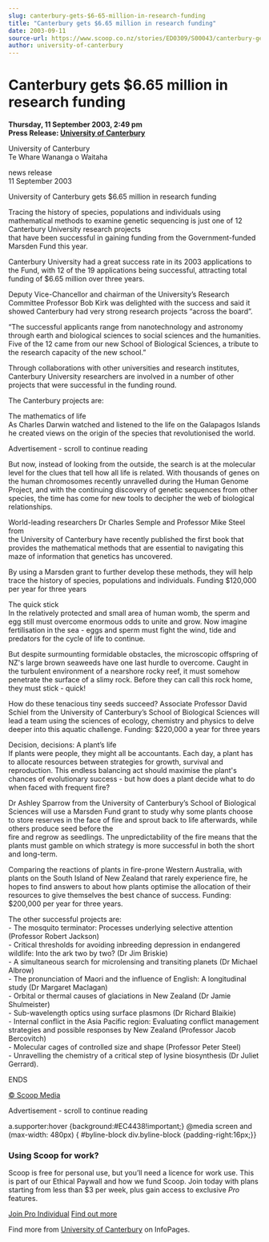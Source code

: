 ```yaml
---
slug: canterbury-gets-$6-65-million-in-research-funding
title: "Canterbury gets $6.65 million in research funding"
date: 2003-09-11
source-url: https://www.scoop.co.nz/stories/ED0309/S00043/canterbury-gets-665-million-in-research-funding.htm
author: university-of-canterbury
---
```

Canterbury gets $6.65 million in research funding
=================================================

**Thursday, 11 September 2003, 2:49 pm**  
**Press Release: [University of Canterbury](https://info.scoop.co.nz/University_of_Canterbury)**

University of Canterbury  
Te Whare Wananga o Waitaha

news release  
11 September 2003

University of Canterbury gets $6.65 million in research funding

  
Tracing the history of species, populations and individuals using mathematical methods to examine genetic sequencing is just one of 12 Canterbury University research projects  
that have been successful in gaining funding from the Government-funded Marsden Fund this year.

Canterbury University had a great success rate in its 2003 applications to the Fund, with 12 of the 19 applications being successful, attracting total funding of $6.65 million over three years.

Deputy Vice-Chancellor and chairman of the University’s Research Committee Professor Bob Kirk was delighted with the success and said it showed Canterbury had very strong research projects “across the board”.

“The successful applicants range from nanotechnology and astronomy through earth and biological sciences to social sciences and the humanities. Five of the 12 came from our new School of Biological Sciences, a tribute to the research capacity of the new school.”

Through collaborations with other universities and research institutes, Canterbury University researchers are involved in a number of other projects that were successful in the funding round.

  
The Canterbury projects are:

The mathematics of life  
As Charles Darwin watched and listened to the life on the Galapagos Islands he created views on the origin of the species that revolutionised the world.

Advertisement - scroll to continue reading





But now, instead of looking from the outside, the search is at the molecular level for the clues that tell how all life is related. With thousands of genes on the human chromosomes recently unravelled during the Human Genome Project, and with the continuing discovery of genetic sequences from other species, the time has come for new tools to decipher the web of biological relationships.

World-leading researchers Dr Charles Semple and Professor Mike Steel from  
the University of Canterbury have recently published the first book that provides the mathematical methods that are essential to navigating this maze of information that genetics has uncovered.

By using a Marsden grant to further develop these methods, they will help trace the history of species, populations and individuals. Funding $120,000 per year for three years

The quick stick  
In the relatively protected and small area of human womb, the sperm and egg still must overcome enormous odds to unite and grow. Now imagine fertilisation in the sea - eggs and sperm must fight the wind, tide and predators for the cycle of life to continue.

But despite surmounting formidable obstacles, the microscopic offspring of NZ's large brown seaweeds have one last hurdle to overcome. Caught in the turbulent environment of a nearshore rocky reef, it must somehow penetrate the surface of a slimy rock. Before they can call this rock home, they must stick - quick!

How do these tenacious tiny seeds succeed? Associate Professor David Schiel from the University of Canterbury’s School of Biological Sciences will lead a team using the sciences of ecology, chemistry and physics to delve deeper into this aquatic challenge. Funding: $220,000 a year for three years

Decision, decisions: A plant’s life  
If plants were people, they might all be accountants. Each day, a plant has to allocate resources between strategies for growth, survival and reproduction. This endless balancing act should maximise the plant's chances of evolutionary success - but how does a plant decide what to do when faced with frequent fire?

Dr Ashley Sparrow from the University of Canterbury’s School of Biological Sciences will use a Marsden Fund grant to study why some plants choose to store reserves in the face of fire and sprout back to life afterwards, while others produce seed before the  
fire and regrow as seedlings. The unpredictability of the fire means that the plants must gamble on which strategy is more successful in both the short and long-term.

Comparing the reactions of plants in fire-prone Western Australia, with plants on the South Island of New Zealand that rarely experience fire, he hopes to find answers to about how plants optimise the allocation of their resources to give themselves the best chance of success. Funding: $200,000 per year for three years.

The other successful projects are:  
\- The mosquito terminator: Processes underlying selective attention (Professor Robert Jackson)  
\- Critical thresholds for avoiding inbreeding depression in endangered wildlife: Into the ark two by two? (Dr Jim Briskie)  
\- A simultaneous search for microlensing and transiting planets (Dr Michael Albrow)  
\- The pronunciation of Maori and the influence of English: A longitudinal study (Dr Margaret Maclagan)  
\- Orbital or thermal causes of glaciations in New Zealand (Dr Jamie Shulmeister)  
\- Sub-wavelength optics using surface plasmons (Dr Richard Blaikie)  
\- Internal conflict in the Asia Pacific region: Evaluating conflict management strategies and possible responses by New Zealand (Professor Jacob Bercovitch)  
\- Molecular cages of controlled size and shape (Professor Peter Steel)  
\- Unravelling the chemistry of a critical step of lysine biosynthesis (Dr Juliet Gerrard).

ENDS

[© Scoop Media](http://www.scoop.co.nz/about/terms.html)  

Advertisement - scroll to continue reading



a.supporter:hover {background:#EC4438!important;} @media screen and (max-width: 480px) { #byline-block div.byline-block {padding-right:16px;}}

### Using Scoop for work?

Scoop is free for personal use, but you’ll need a licence for work use. This is part of our Ethical Paywall and how we fund Scoop. Join today with plans starting from less than $3 per week, plus gain access to exclusive _Pro_ features.  
  
[Join Pro Individual](https://pro.scoop.co.nz/Individual/?from=ProIn24) [Find out more](https://pro.scoop.co.nz/using-scoop-for-work/?from=ProIn24)

Find more from [University of Canterbury](https://info.scoop.co.nz/University_of_Canterbury) on InfoPages.